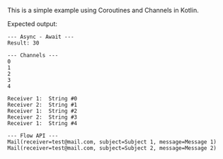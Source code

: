 This is a simple example using Coroutines and Channels in Kotlin.

Expected output:
```
--- Async - Await ---
Result: 30

--- Channels ---
0
1
2
3
4

Receiver 1:  String #0
Receiver 2:  String #1
Receiver 1:  String #2
Receiver 2:  String #3
Receiver 1:  String #4

--- Flow API ---
Mail(receiver=test@mail.com, subject=Subject 1, message=Message 1)
Mail(receiver=test@mail.com, subject=Subject 2, message=Message 2)
```
